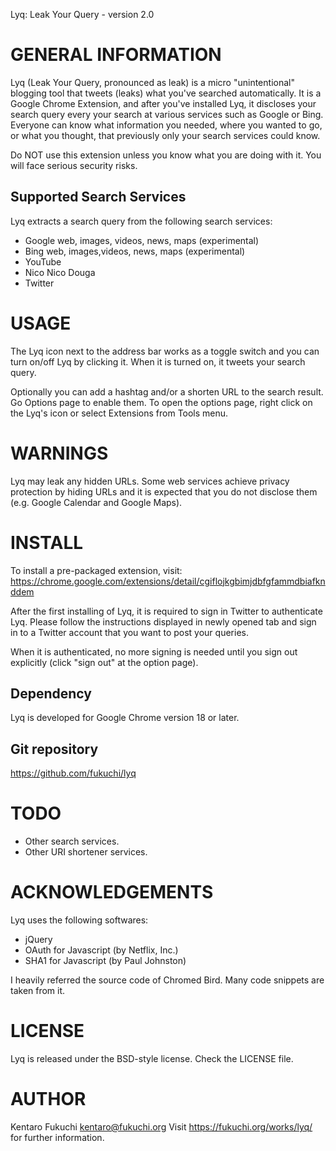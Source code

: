 Lyq: Leak Your Query - version 2.0

GENERAL INFORMATION
===================
Lyq (Leak Your Query, pronounced as leak) is a micro "unintentional" blogging
tool that tweets (leaks) what you've searched automatically. It is a Google
Chrome Extension, and after you've installed Lyq, it discloses your search
query every your search at various services such as Google or Bing. Everyone
can know what information you needed, where you wanted to go, or what you
thought, that previously only your search services could know.

Do NOT use this extension unless you know what you are doing with it. You will
face serious security risks.

Supported Search Services
-------------------------
Lyq extracts a search query from the following search services:

* Google web, images, videos, news, maps (experimental)
* Bing web, images,videos, news, maps (experimental)
* YouTube
* Nico Nico Douga
* Twitter


USAGE
=====
The Lyq icon next to the address bar works as a toggle switch and you can turn
on/off Lyq by clicking it. When it is turned on, it tweets your search query.

Optionally you can add a hashtag and/or a shorten URL to the search result.
Go Options page to enable them. To open the options page, right click on
the Lyq's icon or select Extensions from Tools menu.

WARNINGS
========
Lyq may leak any hidden URLs. Some web services achieve privacy protection by
hiding URLs and it is expected that you do not disclose them (e.g. Google
Calendar and Google Maps).


INSTALL
=======
To install a pre-packaged extension, visit:
https://chrome.google.com/extensions/detail/cgiflojkgbimjdbfgfammdbiafknddem

After the first installing of Lyq, it is required to sign in Twitter to
authenticate Lyq. Please follow the instructions displayed in newly opened tab
and sign in to a Twitter account that you want to post your queries.

When it is authenticated, no more signing is needed until you sign out
explicitly (click "sign out" at the option page).

Dependency
----------
Lyq is developed for Google Chrome version 18 or later.

Git repository
--------------
https://github.com/fukuchi/lyq


TODO
====
* Other search services.
* Other URI shortener services.


ACKNOWLEDGEMENTS
================
Lyq uses the following softwares:
- jQuery
- OAuth for Javascript (by Netflix, Inc.)
- SHA1 for Javascript (by Paul Johnston)

I heavily referred the source code of Chromed Bird. Many code snippets are
taken from it.


LICENSE
=======
Lyq is released under the BSD-style license. Check the LICENSE file.


AUTHOR
======
Kentaro Fukuchi <kentaro@fukuchi.org>
Visit https://fukuchi.org/works/lyq/ for further information.
